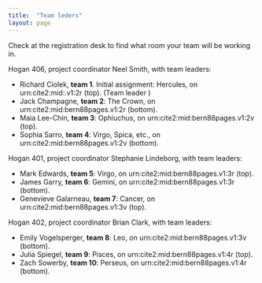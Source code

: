 ```yaml
---
title:  "Team leders"
layout: page
---
```


Check at the registration desk to find what room your team will be working in.


Hogan 406, project coordinator Neel Smith, with team leaders:

-   Richard Ciolek, **team 1**. Initial assignment: Hercules, on urn:cite2:mid:.v1:2r (top).  (Team leader )
-   Jack Champagne, **team 2**:  The Crown, on urn:cite2:mid:bern88pages.v1:2r (bottom).
-   Maia Lee-Chin, **team 3**:  Ophiuchus, on urn:cite2:mid:bern88pages.v1:2v (top).
-   Sophia Sarro, **team 4**:  Virgo, Spica, etc., on urn:cite2:mid:bern88pages.v1:2v (bottom).



Hogan 401, project coordinator  Stephanie Lindeborg, with team leaders:

-   Mark Edwards, **team 5**:   Virgo, on urn:cite2:mid:bern88pages.v1:3r (top).
-   James Garry, **team 6**:  Gemini, on urn:cite2:mid:bern88pages.v1:3r (bottom).
-   Genevieve Galarneau, **team 7**:  Cancer, on urn:cite2:mid:bern88pages.v1:3v (top).




Hogan 402, project coordinator  Brian Clark, with team leaders:


-   Emily Vogelsperger, **team 8**:  Leo, on urn:cite2:mid:bern88pages.v1:3v (bottom).
-   Julia Spiegel, **team 9**:  Pisces, on urn:cite2:mid:bern88pages.v1:4r (top).
-   Zach Sowerby, **team 10**: Perseus, on urn:cite2:mid:bern88pages.v1:4r (bottom).
